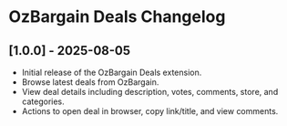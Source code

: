 # OzBargain Deals Changelog

## [1.0.0] - 2025-08-05

- Initial release of the OzBargain Deals extension.
- Browse latest deals from OzBargain.
- View deal details including description, votes, comments, store, and categories.
- Actions to open deal in browser, copy link/title, and view comments. 